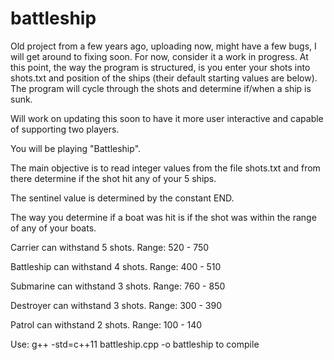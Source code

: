 # battleship
Old project from a few years ago, uploading now, might have a few bugs, I will get around to fixing soon. For now, consider it a work in progress.
At this point, the way the program is structured, is you enter your shots into shots.txt and position of the ships (their default starting values are below).
The program will cycle through the shots and determine if/when a ship is sunk.

Will work on updating this soon to have it more user interactive and capable of supporting two players.

You will be playing "Battleship". 

The main objective is to read integer values from the file shots.txt and from there determine if the shot hit any of your 5 ships.

The sentinel value is determined by the constant END. 

The way you determine if a boat was hit is if the shot was within the range of any of your boats.

Carrier can withstand 5 shots.
Range: 520 - 750

Battleship can withstand 4 shots.
Range: 400 - 510

Submarine can withstand 3 shots.
Range: 760 - 850

Destroyer can withstand 3 shots.
Range: 300 - 390

Patrol can withstand 2 shots.
Range: 100 - 140

Use: 
    g++ -std=c++11 battleship.cpp -o battleship
    to compile
